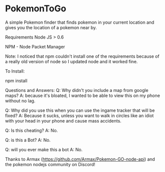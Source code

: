 # PokemonToGo
A simple Pokemon finder that finds pokemon in your current location and gives you the location of a pokemon near by.


Requirements Node JS > 0.6

NPM - Node Packet Manager


Note: I noticed that npm couldn't install one of the requirements because of a really old version of node so I updated node and it worked fine.


To Install:

npm install


Questions and Answers:
Q: Why didn't you include a map from google maps?
A: because it's bloated, I wanted to be able to view this on my phone without no lag.


Q: Why did you use this when you can use the ingame tracker that will be fixed?
A: Because it sucks, unless you want to walk in circles like an idiot with your head in your phone and cause mass accidents.


Q: Is this cheating?
A: No.


Q: is this a Bot?
A: No.


Q: will you ever make this a bot
A: No.


Thanks to Armax (https://github.com/Armax/Pokemon-GO-node-api) and the pokemon nodejs community on Discord!
